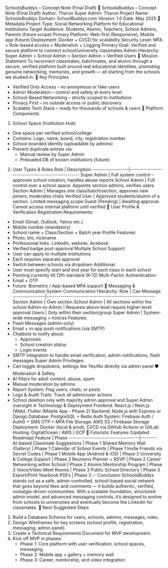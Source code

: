 SchoolsBuddys – Concept Note (Final Draft)
🏫 SchoolsBuddys – Concept Note (Final Draft)
Author: Tharun
Super Admin: Tharun
Project Name: SchoolsBuddys
Domain: SchoolBuddys.com
Version: 1.0
Date: May 2025
📌 Metadata
Project Type: Social Networking Platform for Educational Institutions
Target Audience: Students, Alumni, Teachers, School Admins, Parents (future scope)
Primary Platform: Web-first (Responsive), Mobile app (future)
Deployment: Docker + CI/CD for scalability
Security Level: MFA + Role-based access + Moderation + Logging
Primary Goal: Verified and secure platform to connect school/university classmates
Admin Hierarchy: Super Admin > School Admin > Section Admin > Verified Users
🎯 Mission Statement
To reconnect classmates, batchmates, and alumni through a secure, verified platform built around real educational identities, promoting genuine networking, memories, and growth — all starting from the schools we studied in.
🔐 Key Principles
- Verified Only Access – no anonymous or fake users
- Admin Moderation – control and safety at every level
- School-Based Networking – strictly scoped to institutions
- Privacy First – no outside access or public discovery
- Scalable Tech Stack – ready for thousands of schools & users
🧱 Platform Components
1. School Space (Institution Hub)
- One space per verified school/college
- Contains: Logo, name, board, city, registration number
- School-branded identity (uploadable by admins)
- Prevent duplicate entries via:
  - Manual review by Super Admin
  - Preloaded DB of known institutions (future)
2. User Types & Roles
Role               | Description
------------------|-------------------------------------------------
Super Admin       | Full system control – approves school creation, handles abuse reports
School Admin      | Full control over a school space. Appoints section admins, verifies users
Section Admin     | Manages one class/batch/section, approves new joiners, moderates chats
Verified User     | Approved students/alumni of a section. Limited messaging scope
Guest (Pending)   | Awaiting approval. Cannot access internal platform until verified
👤 User Profile & Verification
Registration Requirements:
- Email (Gmail, Outlook, Yahoo etc.)
- Mobile number (mandatory)
- School name + Class/Section + Batch year
Profile Features:
- Photo, bio, nickname
- Professional links: LinkedIn, website, Acebook
- Verified badge post-approval
Multiple School Support:
- User can apply to multiple institutions
- Each requires separate approval
- Switch between schools via dropdown
Additional:
- User must specify start and end year for each class in each school
- Pointing currently till 12th standard (K-12)
Multi-Factor Authentication:
- Email + OTP
- Future: Biometric / App-based MFA support
📡 Messaging & Communication System
Communication Hierarchy:
Role            | Can Message
----------------|------------------------------------------------------
Section Admin   | Own section
School Admin    | All sections within the school
Admin-to-Admin  | Requests above level require higher-level approval
Users           | Only within their section/group
Super Admin     | System-wide messaging + notices
Features:
- Flash Messages (admin-only)
- Email + in-app push notifications (via SMTP)
- Chatbots to notify about:
  - Approvals
  - School creation status
  - Login events
- SMTP integration to handle email verification, admin notifications, flash messages
Super Admin Privileges:
- Can toggle dropdowns, settings like Yes/No directly via admin panel
🛡️ Moderation & Safety
- AI filters for adult content, abuse, spam
- Manual moderation by admins
- Report System: Flag users, chats, or posts
- Logs & Audit Trails: Track all admin/user actions
- School deletion only with majority admin approval and Super Admin oversight
🌐 Technology & Deployment
Frontend: React.js / Next.js (Web), Flutter (Mobile App - Phase 2)
Backend: Node.js with Express or Django
Database: PostgreSQL + Redis
Auth System: Firebase Auth / Auth0 + SMS OTP + MFA
File Storage: AWS S3 / Firebase Storage
Deployment: Docker (local & prod), CI/CD via GitHub Actions or GitLab
Hosting: DigitalOcean / AWS / GCP
🚀 Futuristic Features (Updated Roadmap)
Feature                             | Phase
-----------------------------------|--------
AI-based Classmate Suggestions     | Phase 1
Shared Memory Wall (Gallery)       | Phase 1
Calendar of School Events          | Phase 1
Invite Friends via Secret Codes    | Phase 1
Mobile App (Android & iOS)         | Phase 2
University & College Support       | Phase 2
Reunions Planner + RSVP            | Phase 2
Career Networking within School    | Phase 2
Alumni Mentorship Program          | Phase 3
Voice/Video Meet Rooms             | Phase 3
Public School Directory            | Phase 3
Export/Print Yearbook PDFs         | Phase 3
✅ Conclusion
SchoolsBuddys stands out as a safe, admin-controlled, school-based social network that goes beyond likes and comments — it builds authentic, verified, nostalgia-driven communities. With a scalable foundation, structured admin model, and advanced messaging controls, it’s designed to evolve from schools to universities and eventually become the LinkedIn for classmates.
🔧 Next Suggested Steps
1. Build a Database Schema for users, schools, admins, messages, roles.
2. Design Wireframes for key screens (school profile, registration, messaging, admin panel).
3. Create a Technical Requirements Document for MVP development.
4. Kick off MVP in phases:
   - Phase 1: Core platform with user verification, school spaces, messaging
   - Phase 2: Mobile app + gallery + memory wall
   - Phase 3: Career, mentorship, and video integration
